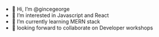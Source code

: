 - 👋 Hi, I’m @gincegeorge
- 👀 I’m interested in Javascript and React
- 🌱 I’m currently learning MERN stack
- 💞️ looking forward to collaborate on Developer workshops

<!---
gincegeorge/gincegeorge is a ✨ special ✨ repository because its `README.md` (this file) appears on your GitHub profile.
You can click the Preview link to take a look at your changes.
--->
